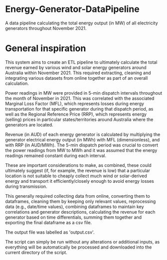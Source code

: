 # Energy-Generator-DataPipeline
A data pipeline calculating the total energy output (in MW) of all electricity generators throughout November 2021.

# General inspiration
This system aims to create an ETL pipeline to ultimately calculate the total revenue earned by various wind and solar energy generators around Australia within November 2021. This required extracting, cleaning and integrating various datasets from online together as part of an overall calculation.

Power readings in MW were provided in 5-min dispatch intervals throughout the month of November in 2021. This was correlated with the associated Marginal Loss Factor (MFL), which represents losses during energy transportation for that specific generator during that dispatch period, as well as the Regional Reference Price (RRP), which represents energy (selling) prices in particular states/territories around Australia where the generators are located.

Revenue (in AUD) of each energy generator is calculated by multiplying the generator electrical energy output (in MWh) with MFL (dimensionless), and with RRP (in AUD/MWh). The 5-min dispatch period was crucial to convert the power readings from MW to MWh and it was assumed that the energy readings remained constant during each interval.

These are important considerations to make, as combined, these could ultimately suggest (if, for example, the revenue is low) that a particular location is not suitable to cheaply collect much wind or solar-derived energy and transport it efficiently/closely enough to avoid energy losses during transmission.

This generally required collecting data from online, converting them to dataframes, cleaning them by keeping only relevant values, reprocessing data (e.g., date/time values), combining dataframes to maintain key correlations and generator descriptions, calculating the revenue for each generator based on time differentials, summing them together and exporting the final dataframe as a csv file.

The output file was labelled as 'output.csv'.

The script can simply be run without any alterations or additional inputs, as everything will be automatically be processed and downloaded into the current directory of the script.
